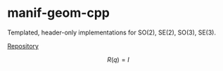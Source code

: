 # manif-geom-cpp

Templated, header-only implementations for SO(2), SE(2), SO(3), SE(3).

[Repository](https://github.com/goromal/manif-geom-cpp)

$$R(q)=I$$

